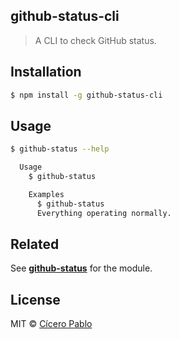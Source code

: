 ## github-status-cli
> A CLI to check GitHub status.

## Installation

```sh
$ npm install -g github-status-cli
```

## Usage

```sh
$ github-status --help

  Usage
    $ github-status

    Examples
      $ github-status
      Everything operating normally.
```

## Related

See **[github-status](https://github.com/ciceropablo/github-status)** for the module.

## License

MIT © [Cícero Pablo](http://ciceropablo.github.io)
